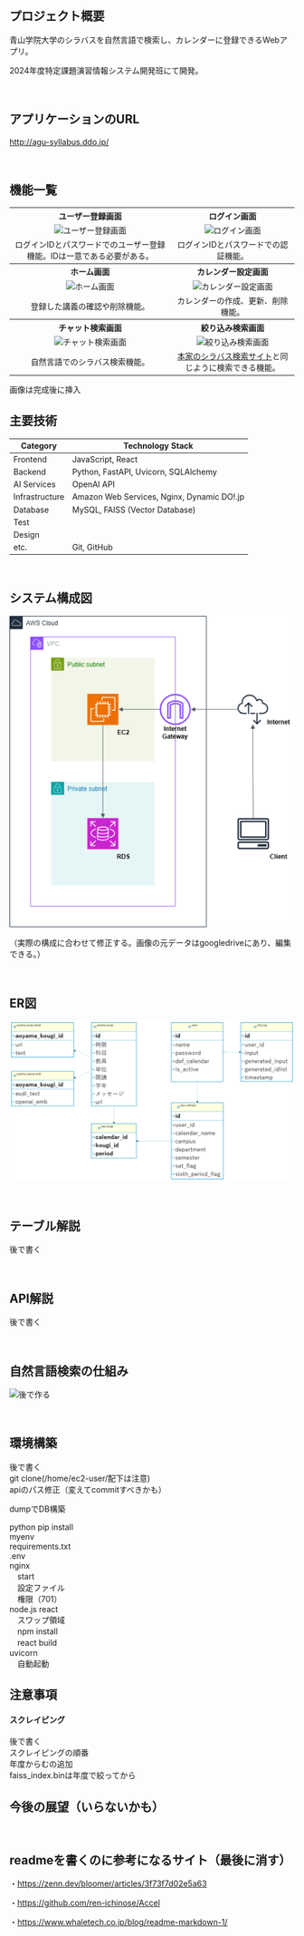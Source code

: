 ##  プロジェクト概要
青山学院大学のシラバスを自然言語で検索し、カレンダーに登録できるWebアプリ。

2024年度特定課題演習情報システム開発班にて開発。

<br />

##  アプリケーションのURL
http://agu-syllabus.ddo.jp/

<br />

##  機能一覧
<table style="width:100%; text-align:center;">
  <tr>
    <th>ユーザー登録画面</th>
    <th>ログイン画面</th>
  </tr>
  <tr>
    <td><img src="" alt="ユーザー登録画面"></td>
    <td><img src="" alt="ログイン画面"></td>
  </tr>
  <tr>
    <td>ログインIDとパスワードでのユーザー登録機能。IDは一意である必要がある。</td>
    <td>ログインIDとパスワードでの認証機能。</td>
  </tr>
  <tr>
    <th>ホーム画面</th>
    <th>カレンダー設定画面</th>
  </tr>
  <tr>
    <td><img src="" alt="ホーム画面"></td>
    <td><img src="" alt="カレンダー設定画面"></td>
  </tr>
  <tr>
    <td>登録した講義の確認や削除機能。</td>
    <td>カレンダーの作成、更新、削除機能。</td>
  </tr>
  <tr>
    <th>チャット検索画面</th>
    <th>絞り込み検索画面</th>
  </tr>
  <tr>
    <td><img src="" alt="チャット検索画面"></td>
    <td><img src="" alt="絞り込み検索画面"></td>
  </tr>
  <tr>
    <td>自然言語でのシラバス検索機能。</td>
    <td><a href="https://syllabus.aoyama.ac.jp/">本家のシラバス検索サイト</a>と同じように検索できる機能。</td>
  </tr>
</table>

画像は完成後に挿入
<br />

##  主要技術
| Category          | Technology Stack                                     |
| ----------------- | --------------------------------------------------   |
| Frontend          | JavaScript, React                                    |
| Backend           | Python, FastAPI, Uvicorn, SQLAlchemy                 |
| AI Services       | OpenAI API                                           |
| Infrastructure    | Amazon Web Services, Nginx, Dynamic DO!.jp           |
| Database          | MySQL, FAISS (Vector Database)                       |
| Test              |                                                      |
| Design            |                                                      |
| etc.              |Git, GitHub                                           |

<br />

##  システム構成図

![システム構成図](/docs/img/awsシステム構成図.png)

（実際の構成に合わせて修正する。画像の元データはgoogledriveにあり、編集できる。）

<br />

##  ER図

![ER構成図](/docs/img/tokuteikadai_ER.png)

<br />

## テーブル解説

後で書く

<br />

## API解説

後で書く

<br />

## 自然言語検索の仕組み

![後で作る]()

<br />

##  環境構築
後で書く<br>
git clone(/home/ec2-user/配下は注意)<br>
apiのパス修正（変えてcommitすべきかも）<br>

dumpでDB構築<br>

python pip install<br>
myenv<br>
requirements.txt<br>
.env<br>
nginx<br>
　start<br>
　設定ファイル<br>
　権限（701）<br>
node.js react<br>
　スワップ領域<br>
　npm install<br>
　react build<br>
uvicorn<br>
　自動起動
<br />

##  注意事項
#### スクレイピング
後で書く<br>
スクレイピングの順番<br>
年度からむの追加<br>
faiss_index.binは年度で絞ってから　
<br />

## 今後の展望（いらないかも）
<br />

## readmeを書くのに参考になるサイト（最後に消す）
・https://zenn.dev/bloomer/articles/3f73f7d02e5a63

・https://github.com/ren-ichinose/Accel

・https://www.whaletech.co.jp/blog/readme-markdown-1/

<br />
